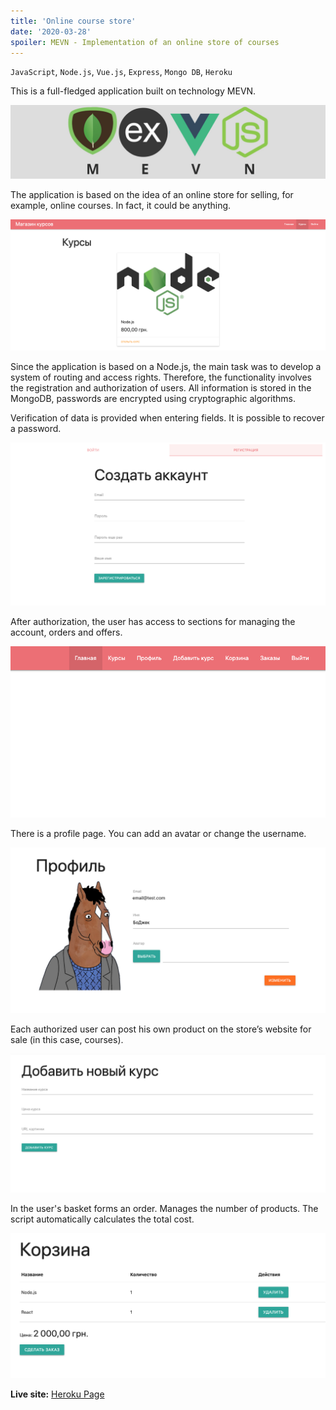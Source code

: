 ```yaml
---
title: 'Online course store'
date: '2020-03-28'
spoiler: MEVN - Implementation of an online store of courses
---
```

`JavaScript`, `Node.js`, `Vue.js`, `Express`, `Mongo DB`, `Heroku`
![]()

This is a full-fledged application built on technology MEVN.

![MEVN](./mevn.png)

The application is based on the idea of an online store for selling, for example, online courses. In fact, it could be anything.

![CourseStore](./course_store1.png)

Since the application is based on a Node.js, the main task was to develop a system of routing and access rights. Therefore, the functionality involves the registration and authorization of users. All information is stored in the MongoDB, passwords are encrypted using cryptographic algorithms.

Verification of data is provided when entering fields. It is possible to recover a password.

![CourseStore](./course_store2.png)

After authorization, the user has access to sections for managing the account, orders and offers.

![CourseStore](./course_store3.png)

There is a profile page. You can add an avatar or change the username.

![CourseStore](./course_store4.png)

Each authorized user can post his own product on the store’s website for sale (in this case, courses).

![CourseStore](./course_store5.png)

In the user's basket forms an order. Manages the number of products. The script automatically calculates the total cost.

![CourseStore](./course_store6.png)





**Live site:** [Heroku Page](https://pacific-citadel-34381.herokuapp.com/)
